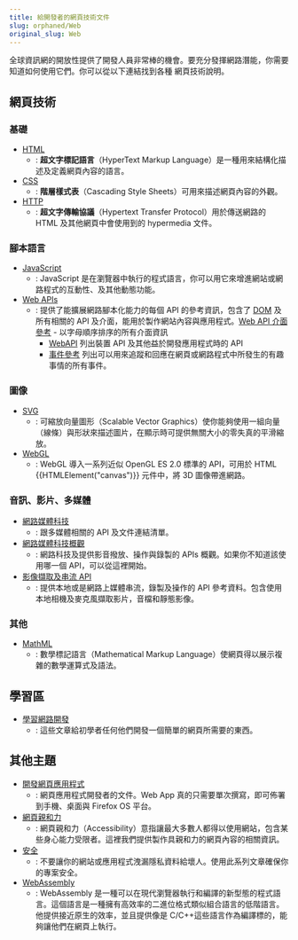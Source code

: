 ```yaml
---
title: 給開發者的網頁技術文件
slug: orphaned/Web
original_slug: Web
---
```


全球資訊網的開放性提供了開發人員非常棒的機會。要充分發揮網路潛能，你需要知道如何使用它們。你可以從以下連結找到各種 網頁技術說明。

## 網頁技術

### 基礎

- [HTML](/zh-TW/docs/Web/HTML)
  - : **超文字標記語言**（HyperText Markup Language）是一種用來結構化描述及定義網頁內容的語言。
- [CSS](/zh-TW/docs/Web/CSS)
  - : **階層樣式表**（Cascading Style Sheets）可用來描述網頁內容的外觀。
- [HTTP](/zh-TW/docs/Web/HTTP)
  - : **超文字傳輸協議**（Hypertext Transfer Protocol）用於傳送網路的 HTML 及其他網頁中會使用到的 hypermedia 文件。

### 腳本語言

- [JavaScript](/zh-TW/docs/Web/JavaScript)
  - : JavaScript 是在瀏覽器中執行的程式語言，你可以用它來增進網站或網路程式的互動性、及其他動態功能。
- [Web APIs](/zh-TW/docs/Web/Reference/API)
  - : 提供了能擴展網路腳本化能力的每個 API 的參考資訊，包含了 [DOM](/zh-TW/docs/DOM) 及所有相關的 API 及介面，能用於製作網站內容與應用程式。[Web API 介面參考](/zh-TW/docs/Web/API) - 以字母順序排序的所有介面資訊
    - [WebAPI](/zh-TW/docs/WebAPI) 列出裝置 API 及其他益於開發應用程式時的 API
    - [事件參考](/zh-TW/docs/Web/Events) 列出可以用來追蹤和回應在網頁或網路程式中所發生的有趣事情的所有事件。

### 圖像

- [SVG](/zh-TW/docs/SVG)
  - : 可縮放向量圖形（Scalable Vector Graphics）使你能夠使用一組向量（線條）與形狀來描述圖片，在顯示時可提供無關大小的零失真的平滑縮放。
- [WebGL](/zh-TW/docs/Web/WebGL)
  - : WebGL 導入一系列近似 OpenGL ES 2.0 標準的 API，可用於 HTML {{HTMLElement("canvas")}} 元件中，將 3D 圖像帶進網路。

### 音訊、影片、多媒體

- [網路媒體科技](/zh-TW/docs/Web/Media)
  - : 跟多媒體相關的 API 及文件連結清單。
- [網路媒體科技概觀](/zh-TW/docs/Web/Media/Overview)
  - : 網路科技及提供影音撥放、操作與錄製的 APIs 概觀。如果你不知道該使用哪一個 API，可以從這裡開始。
- [影像擷取及串流 API](/zh-TW/docs/Web/API/Media_Streams_API)
  - : 提供本地或是網路上媒體串流，錄製及操作的 API 參考資料。包含使用本地相機及麥克風擷取影片，音檔和靜態影像。

### 其他

- [MathML](/zh-TW/docs/Web/MathML)
  - : 數學標記語言（Mathematical Markup Language）使網頁得以展示複雜的數學運算式及語法。

## 學習區

- [學習網路開發](/zh-TW/docs/Learn)
  - : 這些文章給初學者任何他們開發一個簡單的網頁所需要的東西。

## 其他主題

- [開發網頁應用程式](/zh-TW/docs/Web/Apps)
  - : 網頁應用程式開發者的文件。Web App 真的只需要單次撰寫，即可佈署到手機、桌面與 Firefox OS 平台。
- [網頁親和力](/zh-TW/docs/Web/Accessibility)
  - : 網頁親和力（Accessibility）意指讓最大多數人都得以使用網站，包含某些身心能力受限者。這裡我們提供製作具親和力的網頁內容的相關資訊。
- [安全](/zh-TW/docs/Web/Security)
  - : 不要讓你的網站或應用程式洩漏隱私資料給壞人。使用此系列文章確保你的專案安全。
- [WebAssembly](/zh-TW/docs/WebAssembly)
  - : WebAssembly 是一種可以在現代瀏覽器執行和編譯的新型態的程式語言。這個語言是一種擁有高效率的二進位格式類似組合語言的低階語言。他提供接近原生的效率，並且提供像是 C/C++這些語言作為編譯標的，能夠讓他們在網頁上執行。
